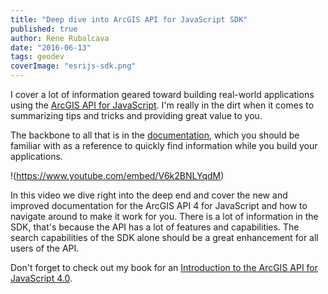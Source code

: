 ```yaml
---
title: "Deep dive into ArcGIS API for JavaScript SDK"
published: true
author: Rene Rubalcava
date: "2016-06-13"
tags: geodev
coverImage: "esrijs-sdk.png"
---
```


I cover a lot of information geared toward building real-world applications using the [ArcGIS API for JavaScript](https://developers.arcgis.com/javascript/). I'm really in the dirt when it comes to summarizing tips and tricks and providing great value to you.

The backbone to all that is in the [documentation](https://developers.arcgis.com/javascript/latest/api-reference/index.html), which you should be familiar with as a reference to quickly find information while you build your applications.

!(https://www.youtube.com/embed/V6k2BNLYqdM)

In this video we dive right into the deep end and cover the new and improved documentation for the ArcGIS API 4 for JavaScript and how to navigate around to make it work for you. There is a lot of information in the SDK, that's because the API has a lot of features and capabilities. The search capabilities of the SDK alone should be a great enhancement for all users of the API.

Don't forget to check out my book for an [Introduction to the ArcGIS API for JavaScript 4.0](https://leanpub.com/arcgis-js-api-4).
